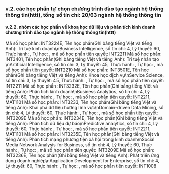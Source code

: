 ### v.2. các học phần tự chọn chương trình đào tạo ngành hệ thống thông tin(httt), tổng số tín chỉ: 20/63 ngành hệ thống thông tin
#### v.2.2. nhóm các học phần về khoa học dữ liệu và phân tích kinh doanh chương trình đào tạo ngành hệ thống thông tin(httt)
Mã số học phần: INT3224E, Tên học phần(Ghi bằng tiếng Việt và tiếng Anh): Trí tuệ kinh doanh\nBusiness Intelligence, số tín chỉ: 4, Lý thuyết: 60, Thực hành: , Tự học: , mã số học phần tiên quyết: INT2211
Mã số học phần: INT3401, Tên học phần(Ghi bằng tiếng Việt và tiếng Anh): Trí tuệ nhân tạo \nArtificial Intelligence, số tín chỉ: 3, Lý thuyết: 45, Thực hành: , Tự học: , mã số học phần tiên quyết: INT2210
Mã số học phần: INT3501E, Tên học phần(Ghi bằng tiếng Việt và tiếng Anh): Khoa học dịch vụ\nService Science, số tín chỉ: 3, Lý thuyết: 45, Thực hành: , Tự học: , mã số học phần tiên quyết: INT2211
Mã số học phần: INT3232E, Tên học phần(Ghi bằng tiếng Việt và tiếng Anh): Phân tích kinh doanh\nBusiness Analytics, số tín chỉ: 4, Lý thuyết: 60, Thực hành: , Tự học: , mã số học phần tiên quyết: INT2211, MAT1101
Mã số học phần: INT3233, Tên học phần(Ghi bằng tiếng Việt và tiếng Anh): Khai phá dữ liệu hướng lĩnh vực\nDomain-driven Data Mining, số tín chỉ: 4, Lý thuyết: 60, Thực hành: , Tự học: , mã số học phần tiên quyết: INT3209E
Mã số học phần: INT3234E, Tên học phần(Ghi bằng tiếng Việt và tiếng Anh): Phân tích dữ liệu dự báo\nPredictive analytics, số tín chỉ: 4, Lý thuyết: 60, Thực hành: , Tự học: , mã số học phần tiên quyết: INT2211, MAT1101
Mã số học phần: INT3235E, Tên học phần(Ghi bằng tiếng Việt và tiếng Anh): Phân tích mạng phương tiện xã hội trong kinh doanh\nSocial Media Network Analysis for Business, số tín chỉ: 4, Lý thuyết: 60, Thực hành: , Tự học: , mã số học phần tiên quyết: INT3209E
Mã số học phần: INT3236E, Tên học phần(Ghi bằng tiếng Việt và tiếng Anh): Phát triển ứng dụng doanh nghiệp\nApplication Development for Enterprise, số tín chỉ: 4, Lý thuyết: 60, Thực hành: , Tự học: , mã số học phần tiên quyết: INT1008
